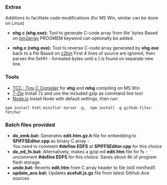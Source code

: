 ### Extras
Additions to facilitate code modifications (for MS Win, similar can be done on Linux)

- **ehg.c (ehg.exe):** Tool to generate C-code array from file' bytes
Based on [bin2array](https://github.com/TheLivingOne/bin2array/)  PROGMEM keyword can optionally be added.

- **rehg.c (rehg.exe):** Tool to reverse C-code array generated by **ehg.exe** back to a file
Based on [c2bin](https://github.com/birkett/cbintools/tree/master/c2bin) 
First 4 lines of source are ignored, then parses the 0xHH - formated bytes 
until a } is found on separate new line.

### Tools
- [TCC : Tiny C Compiler](https://bellard.org/tcc/)  for **ehg** and  **rehg**  compiling on MS Win
- [7-Zip](https://www.7-zip.org)  Install 7z and use the included gzip as command line tool
- [Node.js](https://nodejs.org) Install Node with default settings, then run:

 ``` npm install html-minifier-terser -g,  npm install -g github-files-fetcher ```

### Batch files provided
- **do_emb.bat:** Generates **edit.htm.gz.h** file for embedding to **SPIFFSEditor.cpp** as binary C array -  
You need to comment **#define EDFS** at **SPIFFSEditor.cpp** for this choice
- **do_ed_fs.bat:** Alternatively, makes a gzip-ed **edit.htm** file for fs -  
uncomment **#define EDFS** for this choice. Saves about 4k of program flash storage.
- **undo.bat:** Reverts **edit.htm** from C array header to file (still minified!)
- **update_ace.bat:** Updates **acefull.js.gz** file from latest GitHub Ace sources
